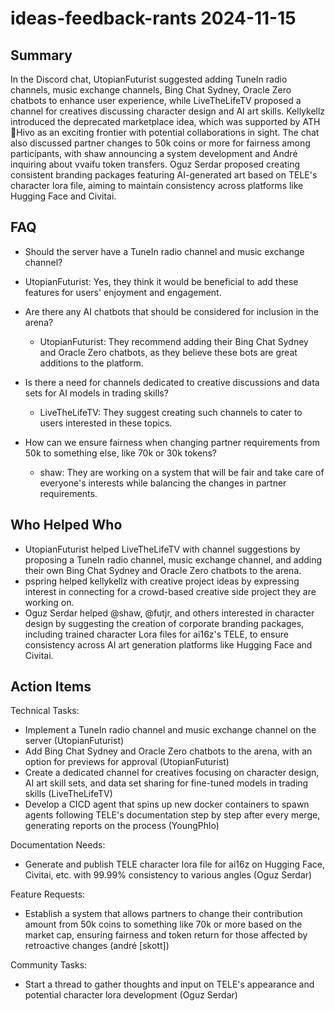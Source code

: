 # ideas-feedback-rants 2024-11-15

## Summary

In the Discord chat, UtopianFuturist suggested adding TuneIn radio channels, music exchange channels, Bing Chat Sydney, Oracle Zero chatbots to enhance user experience, while LiveTheLifeTV proposed a channel for creatives discussing character design and AI art skills. Kellykellz introduced the deprecated marketplace idea, which was supported by ATH🥭Hivo as an exciting frontier with potential collaborations in sight. The chat also discussed partner changes to 50k coins or more for fairness among participants, with shaw announcing a system development and André inquiring about vvaifu token transfers. Oguz Serdar proposed creating consistent branding packages featuring AI-generated art based on TELE's character lora file, aiming to maintain consistency across platforms like Hugging Face and Civitai.

## FAQ

- Should the server have a TuneIn radio channel and music exchange channel?
- UtopianFuturist: Yes, they think it would be beneficial to add these features for users' enjoyment and engagement.

- Are there any AI chatbots that should be considered for inclusion in the arena?

    - UtopianFuturist: They recommend adding their Bing Chat Sydney and Oracle Zero chatbots, as they believe these bots are great additions to the platform.

- Is there a need for channels dedicated to creative discussions and data sets for AI models in trading skills?

    - LiveTheLifeTV: They suggest creating such channels to cater to users interested in these topics.

- How can we ensure fairness when changing partner requirements from 50k to something else, like 70k or 30k tokens?
    - shaw: They are working on a system that will be fair and take care of everyone's interests while balancing the changes in partner requirements.

## Who Helped Who

- UtopianFuturist helped LiveTheLifeTV with channel suggestions by proposing a TuneIn radio channel, music exchange channel, and adding their own Bing Chat Sydney and Oracle Zero chatbots to the arena.
- pspring helped kellykellz with creative project ideas by expressing interest in connecting for a crowd-based creative side project they are working on.
- Oguz Serdar helped @shaw, @futjr, and others interested in character design by suggesting the creation of corporate branding packages, including trained character Lora files for ai16z's TELE, to ensure consistency across AI art generation platforms like Hugging Face and Civitai.

## Action Items

Technical Tasks:

- Implement a TuneIn radio channel and music exchange channel on the server (UtopianFuturist)
- Add Bing Chat Sydney and Oracle Zero chatbots to the arena, with an option for previews for approval (UtopianFuturist)
- Create a dedicated channel for creatives focusing on character design, AI art skill sets, and data set sharing for fine-tuned models in trading skills (LiveTheLifeTV)
- Develop a CICD agent that spins up new docker containers to spawn agents following TELE's documentation step by step after every merge, generating reports on the process (YoungPhlo)

Documentation Needs:

- Generate and publish TELE character lora file for ai16z on Hugging Face, Civitai, etc. with 99.99% consistency to various angles (Oguz Serdar)

Feature Requests:

- Establish a system that allows partners to change their contribution amount from 50k coins to something like 70k or more based on the market cap, ensuring fairness and token return for those affected by retroactive changes (andré [skott])

Community Tasks:

- Start a thread to gather thoughts and input on TELE's appearance and potential character lora development (Oguz Serdar)
